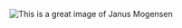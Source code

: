 ![This is a great image of Janus Mogensen](https://prinsensmusikkorps.dk/wp-content/uploads/2018/05/Prinsens_MUK_portr%C3%A6t_musikkorps-478.jpg)
